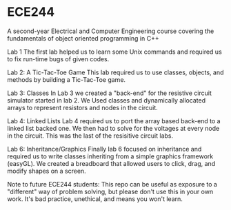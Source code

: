 # ECE244
A second-year Electrical and Computer Engineering course covering the fundamentals of object oriented programming in C++

Lab 1
The first lab helped us to learn some Unix commands and required us to fix run-time bugs of given codes.

Lab 2: A Tic-Tac-Toe Game
This lab required us to use classes, objects, and methods by building a Tic-Tac-Toe game.

Lab 3: Classes
In Lab 3 we created a "back-end" for the resistive circuit simulator started in lab 2. We Used classes and dynamically allocated arrays to represent resistors and nodes in the circuit.

Lab 4: Linked Lists
Lab 4 required us to port the array based back-end to a linked list backed one. We then had to solve for the voltages at every node in the circuit. This was the last of the resisitive circuit labs.

Lab 6: Inheritance/Graphics
Finally lab 6 focused on inheritance and required us to write classes inheriting from a simple graphics framework (easyGL). We created a breadboard that allowed users to click, drag, and modify shapes on a screen.

Note to future ECE244 students: This repo can be useful as exposure to a "different" way of problem solving, but please don't use this in your own work. It's bad practice, unethical, and means you won't learn.
